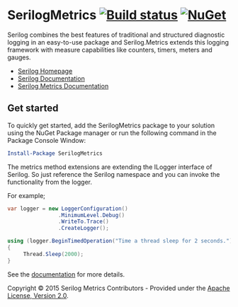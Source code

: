 SerilogMetrics [![Build status](https://ci.appveyor.com/api/projects/status/ou1ofq2vvc0gd0jo/branch/master?svg=true)](https://ci.appveyor.com/project/mivano/serilog-metrics/branch/master) [![NuGet](https://img.shields.io/nuget/v/SerilogMetrics.svg)](https://www.nuget.org/packages/SerilogMetrics/)
=================================================================================================================================================

Serilog combines the best features of traditional and structured diagnostic logging in an easy-to-use package and Serilog.Metrics extends this logging framework with measure capabilities like counters, timers, meters and gauges.

* [Serilog Homepage](http://serilog.net)
* [Serilog Documentation](https://github.com/serilog/serilog/wiki)
* [Serilog Metrics Documentation](https://github.com/serilog-metrics/serilog-metrics/wiki)

## Get started
To quickly get started, add the SerilogMetrics package to your solution using the NuGet Package manager or run the following command in the Package Console Window:

```powershell
Install-Package SerilogMetrics
```

The metrics method extensions are extending the ILogger interface of Serilog. So just reference the Serilog namespace and you can invoke the functionality from the logger.

For example;

```csharp
var logger = new LoggerConfiguration()
                .MinimumLevel.Debug()
                .WriteTo.Trace()
                .CreateLogger();

using (logger.BeginTimedOperation("Time a thread sleep for 2 seconds."))
{
     Thread.Sleep(2000);
}
```

See the [documentation](https://github.com/serilog-metrics/serilog-metrics/wiki) for more details.

Copyright &copy; 2015 Serilog Metrics Contributors - Provided under the [Apache License, Version 2.0](http://apache.org/licenses/LICENSE-2.0.html).
